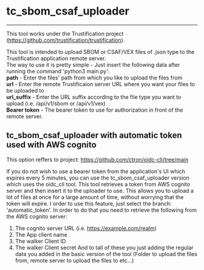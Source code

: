 # tc_sbom_csaf_uploader
------------------------
This tool works under the Trustification project (https://github.com/trustification/trustification).

This tool is intended to upload SBOM or CSAF/VEX files of .json type to the Trustification application remote server. \
The way to use it is pretty simple - Just insert the following data after running the command 'python3 main.py': \
**path** - Enter the files' path from which you like to upload the files from \
**url** - Enter the remote Trustificaion server URL where you want your files to be uploaded to \
**url_suffix** - Enter the URL suffix according to the file type you want to upload (i.e. /api/v1/sbom or /api/v1/vex) \
**Bearer token** - The bearer token to use for authorization in front of the remote server. 

tc_sbom_csaf_uploader with automatic token used with AWS cognito
-----------------------------------------------------------------
This option reffers to project: https://github.com/ctron/oidc-cli/tree/main

If you do not wish to use a bearer token from the application's UI which expires every 5 minutes, you can use the tc_sbom_csaf_uploader
version which uses the oidc_cli tool. This tool retrieves a token from AWS cognito server and then insert it to the uploader to use.
This allows you to upload a lot of files at once for a large amount of time, without worrying that the token will expire.
I order to use this feature, just select the branch: 'automatic_token'.
In order to do that you need to retrieve the following from the AWS cognito server:
1. The cognito server URL (i.e. https://example.com/realm)
2. The App client name 
3. The walker Client ID
4. The walker Client secret
And to tall of these you just adding the regular data you added in the basic version of the tool (Folder to upload the files from,
remote server to upload the files to etc...)

